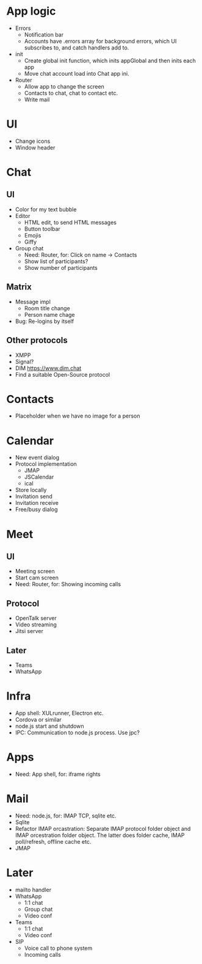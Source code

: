 # App logic
* Errors
  * Notification bar
  * Accounts have .errors array for background errors, which UI subscribes to, and catch handlers add to.
* init
  * Create global init function, which inits appGlobal and then inits each app
  * Move chat account load into Chat app ini.
* Router
  * Allow app to change the screen
  * Contacts to chat, chat to contact etc.
  * Write mail

# UI
* Change icons
* Window header

# Chat
## UI
* Color for my text bubble
* Editor
  * HTML edit, to send HTML messages
  * Button toolbar
  * Emojis
  * Giffy
* Group chat
  * Need: Router, for: Click on name -> Contacts
  * Show list of participants?
  * Show number of participants

## Matrix
* Message impl
  * Room title change
  * Person name chage
* Bug: Re-logins by itself

## Other protocols
* XMPP
* Signal?
* DIM <https://www.dim.chat>
* Find a suitable Open-Source protocol

# Contacts
* Placeholder when we have no image for a person

# Calendar
* New event dialog
* Protocol implementation
  * JMAP
  * JSCalendar
  * ical
* Store locally
* Invitation send
* Invitation receive
* Free/busy dialog

# Meet
## UI
* Meeting screen
* Start cam screen
* Need: Router, for: Showing incoming calls

## Protocol
* OpenTalk server
* Video streaming
* Jitsi server

## Later
* Teams
* WhatsApp

# Infra
* App shell: XULrunner, Electron etc.
* Cordova or similar
* node.js start and shutdown
* IPC: Communication to node.js process. Use jpc?

# Apps
* Need: App shell, for: iframe rights

# Mail
* Need: node.js, for: IMAP TCP, sqlite etc.
* Sqlite
* Refactor IMAP orcastration: Separate IMAP protocol folder object and IMAP orcestration folder object. The latter does folder cache, IMAP poll/refresh, offline cache etc.
* JMAP

# Later
* mailto handler
* WhatsApp
  * 1:1 chat
  * Group chat
  * Video conf
* Teams
  * 1:1 chat
  * Video conf
* SIP
  * Voice call to phone system
  * Incoming calls
